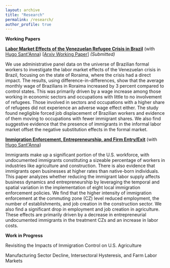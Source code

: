 ```yaml
---
layout: archive
title: "Research"
permalink: /research/
author_profile: true
---
```


**Working Papers**


[**Labor Market Effects of the Venezuelan Refugee Crisis in Brazil**](https://shsamyam.github.io/files/SantAnnaShrestha2023.pdf) (with [Hugo Sant'Anna](https://hsantanna.org/)) [[Arxiv Working Paper](https://arxiv.org/abs/2302.04201)] *(Submitted)*

We use administrative panel data on the universe of Brazilian formal workers to investigate the labor market effects of the Venezuelan crisis in Brazil, focusing on the state of Roraima, where the crisis had a direct impact. The results, using difference-in-differences, show that the average monthly wage of Brazilians in Roraima increased by 3 percent compared to control states. This was primarily driven by a wage increase among those working in economic sectors and occupations with little to no involvement of refugees. Those involved in sectors and occupations with a higher share of refugees did not experience an adverse wage effect either. The study found negligible forced job displacement of Brazilian workers and evidence of them moving to occupations with fewer immigrant shares. We also find suggestive evidence that the presence of immigrants in the informal labor market offset the negative substitution effects in the formal market.

[**Immigration Enforcement, Entrepreneurship, and Firm Entry/Exit**](https://shsamyam.github.io/files/ShresthaSantAnna2023.pdf) (with [Hugo Sant'Anna](https://hsantanna.org/))

Immigrants make up a significant portion of the U.S. workforce, with undocumented immigrants constituting a sizeable percentage of workers in industries like agriculture and construction. There is also evidence that immigrants open businesses at higher rates than native-born individuals. This paper analyzes whether reducing the immigrant labor supply affects business dynamics and entrepreneurship by leveraging the temporal and spatial variation in the implementation of eight local immigration enforcement policies. We find that the higher intensity of immigration enforcement at the commuting zone (CZ) level reduced employment, the number of establishments, and job creation in the construction sector. We also find a significant drop in employment and job creation in agriculture. These effects are primarily driven by a decrease in entrepreneurial undocumented immigrants in the treatment CZs and an increase in labor costs.

**Work in Progress**

Revisiting the Impacts of Immigration Control on U.S. Agriculture

Manufacturing Sector Decline, Intersectoral Hysteresis, and Farm Labor Markets
